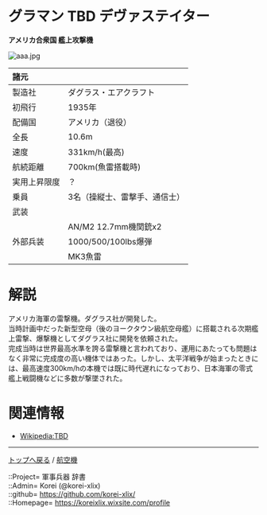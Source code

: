 # グラマン TBD デヴァステイター
**アメリカ合衆国 艦上攻撃機**

![aaa.jpg](https://bn02pap001files.storage.live.com/y4mtCLfXJg3TKdbfcgcXkMwWeN3dSwCHJoAMbzhY-bSJ_dFOvK5XOMKuSYOK_exvok_YGlWmoL_Pg2-NP149-RcdNKwbSYbg23gp1lpoN_dtXvMs0Tzk2OEmyWSWDtZY5_6wW44cibPejpgc9_kGL_sH6bBHROwddVO1fwky2cTfGN2wwViiFQk-unp0MZApCR7?width=640&height=484&cropmode=none)  
  
|諸元  |  |
|:--|:--|
|製造社  |ダグラス・エアクラフト  |
|初飛行  |1935年  |
|配備国  |アメリカ（退役）  |
|全長    |10.6m  |
|速度    |331km/h(最高)  |
|航続距離  |700km(魚雷搭載時)  |
|実用上昇限度|？  |
|乗員    |3名（操縦士、雷撃手、通信士）  |
|武装    |  |
||AN/M2 12.7mm機関銃x2  |
|外部兵装|1000/500/100lbs爆弾  |
||MK3魚雷  |


# 解説
アメリカ海軍の雷撃機。ダグラス社が開発した。  
当時計画中だった新型空母（後のヨークタウン級航空母艦）に搭載される次期艦上雷撃、爆撃機としてダグラス社に開発を依頼された。  
完成当時は世界最高水準を誇る雷撃機と言われており、運用にあたっても問題はなく非常に完成度の高い機体ではあった。しかし、太平洋戦争が始まったときには、最高速度300km/hの本機では既に時代遅れになっており、日本海軍の零式艦上戦闘機などに多数が撃墜された。  


# 関連情報
* [Wikipedia:TBD](https://bit.ly/3oVlrV9)


***
[トップへ戻る](/readme.md) / [航空機](/plane/readme.md)  
  
::Project= 軍事兵器 辞書  
::Admin= Korei (@korei-xlix)  
::github= https://github.com/korei-xlix/  
::Homepage= https://koreixlix.wixsite.com/profile  
